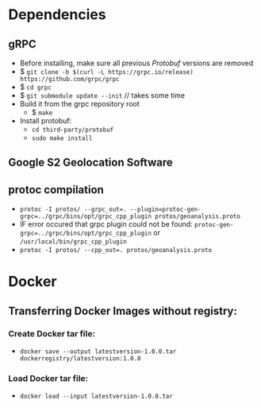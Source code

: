 

# Dependencies
## gRPC
- Before installing, make sure all previous _Protobuf_ versions are removed
- $ `git clone -b $(curl -L https://grpc.io/release) https://github.com/grpc/grpc`
- $ `cd grpc`
- $ `git submodule update --init` // takes some time
- Build it from the grpc repository root
    - $ `make`
- Install protobuf:
    - `cd third-party/protobuf`
    - `sudo make install`
## Google S2 Geolocation Software

## protoc compilation
- `protoc -I protos/ --grpc_out=. --plugin=protoc-gen-grpc=../grpc/bins/opt/grpc_cpp_plugin protos/geoanalysis.proto`
- IF error occured that grpc plugin could not be found: `protoc-gen-grpc=../grpc/bins/opt/grpc_cpp_plugin` or `/usr/local/bin/grpc_cpp_plugin`
- `protoc -I protos/ --cpp_out=. protos/geoanalysis.proto`

# Docker
## Transferring Docker Images without registry:
### Create Docker tar file:
- `docker save --output latestversion-1.0.0.tar dockerregistry/latestversion:1.0.0`
### Load Docker tar file:
- `docker load --input latestversion-1.0.0.tar`